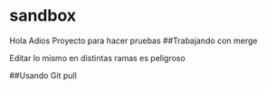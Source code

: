 # sandbox
Hola
Adios
Proyecto para hacer pruebas
##Trabajando con merge

Editar lo mismo en distintas ramas es peligroso

##Usando Git pull
